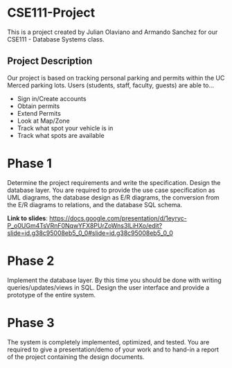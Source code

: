 # CSE111-Project
This is a project created by Julian Olaviano and Armando Sanchez for our CSE111 - Database Systems class. 

## Project Description
Our project is based on tracking personal parking and permits within the UC Merced parking lots. Users (students, staff, faculty, guests) are able to…
- Sign in/Create accounts
- Obtain permits
- Extend Permits
- Look at Map/Zone
- Track what spot your vehicle is in
- Track what spots are available

# Phase 1
Determine the project requirements and write the specification. Design the database layer. You are required to provide the use case specification as 
UML diagrams, the database design as E/R diagrams, the conversion from the E/R diagrams to relations, and the database SQL schema.

**Link to slides**: https://docs.google.com/presentation/d/1eyryc-P_o0UGm4TsVRnF0NqwYFX8PUrZoWns3lLiHXo/edit?slide=id.g38c95008eb5_0_0#slide=id.g38c95008eb5_0_0

# Phase 2
Implement the database layer. By this time you should be done with writing queries/updates/views in SQL. Design the user interface and provide a 
prototype of the entire system.

# Phase 3
The system is completely implemented, optimized, and tested. You are required to give a presentation/demo of your work and to hand-in a report of 
the project containing the design documents.
